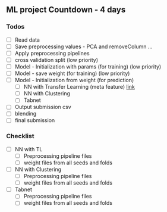 ## ML project Countdown - 4 days

### Todos

- [ ] Read data
- [ ] Save preprocessing values - PCA and removeColumn ...
- [ ] Apply preprocessing pipelines
- [ ] cross validation split (low priority)
- [ ] Model - Initialization with params (for training) (low priority)
- [ ] Model - save weight (for training) (low priority)
- [ ] Model - Initialization from weight (for prediction)
    - [ ] NN with Transfer Learning (meta feature) [link](https://www.kaggle.com/malteadrianmeng/moa-pretained-non-scored-targets-as-meta-features)
    - [ ] NN with Clustering
    - [ ] Tabnet
- [ ] Output submission csv
- [ ] blending
- [ ] final submission

### Checklist

- [ ] NN with TL
    - [ ] Preprocessing pipeline files
    - [ ] weight files from all seeds and folds
- [ ] NN with Clustering
    - [ ] Preprocessing pipeline files
    - [ ] weight files from all seeds and folds
- [ ] Tabnet
    - [ ] Preprocessing pipeline files
    - [ ] weight files from all seeds and folds
